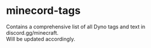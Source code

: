# minecord-tags
Contains a comprehensive list of all Dyno tags and text in discord.gg/minecraft.  
Will be updated accordingly.
